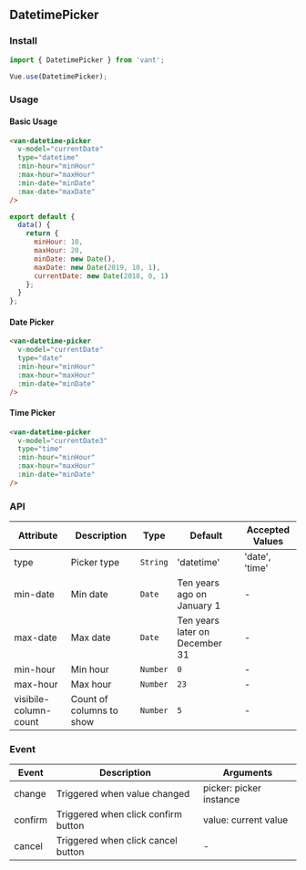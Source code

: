 ## DatetimePicker

### Install
``` javascript
import { DatetimePicker } from 'vant';

Vue.use(DatetimePicker);
```

### Usage

#### Basic Usage

```html
<van-datetime-picker
  v-model="currentDate"
  type="datetime"
  :min-hour="minHour"
  :max-hour="maxHour"
  :min-date="minDate"
  :max-date="maxDate"
/>
```

```javascript
export default {
  data() {
    return {
      minHour: 10,
      maxHour: 20,
      minDate: new Date(),
      maxDate: new Date(2019, 10, 1),
      currentDate: new Date(2018, 0, 1)
    };
  }
};
```

#### Date Picker

```html
<van-datetime-picker
  v-model="currentDate"
  type="date"
  :min-hour="minHour"
  :max-hour="maxHour"
  :min-date="minDate"
/>
```

#### Time Picker

```html
<van-datetime-picker
  v-model="currentDate3"
  type="time"
  :min-hour="minHour"
  :max-hour="maxHour"
  :min-date="minDate"
/>
```

### API

| Attribute | Description | Type | Default | Accepted Values |
|-----------|-----------|-----------|-------------|-------------|
| type | Picker type | `String` | 'datetime' |  'date', 'time' |
| min-date | Min date | `Date` | Ten years ago on January 1 | - |
| max-date | Max date | `Date` | Ten years later on December 31 | - |
| min-hour | Min hour | `Number` | `0` | - |
| max-hour | Max hour | `Number` | `23` | - |
| visibile-column-count | Count of columns to show | `Number` | `5` | - |

### Event

| Event | Description | Arguments |
|-----------|-----------|-----------|
| change | Triggered when value changed | picker: picker instance |
| confirm | Triggered when click confirm button | value: current value |
| cancel | Triggered when click cancel button | - |
